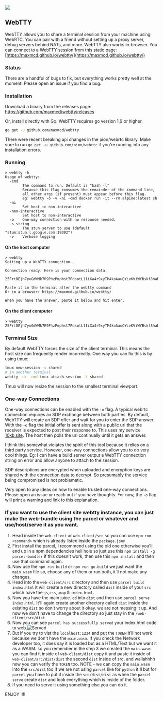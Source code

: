 ![](https://raw.githubusercontent.com/maxmcd/webtty/70f7911f4e69dffe3eb3cfd6ad9dd8060dc10dd5/out.gif)

## WebTTY

WebTTY allows you to share a terminal session from your machine using WebRTC. You can pair with a friend without setting up a proxy server, debug servers behind NATs, and more. WebTTY also works in-browser. You can connect to a WebTTY session from this static page:  [https://maxmcd.github.io/webtty/](https://maxmcd.github.io/webtty/)

### Status

There are a handful of bugs to fix, but everything works pretty well at the moment. Please open an issue if you find a bug.

### Installation

Download a binary from the releases page: https://github.com/maxmcd/webtty/releases

Or, install directly with Go. WebTTY requires go version 1.9 or higher.

```bash
go get -u github.com/maxmcd/webtty
```

There were recent breaking api changes in the pion/webrtc library. Make sure to run `go get -u github.com/pion/webrtc` if you're running into any installation errors.

### Running

```shell
> webtty -h
Usage of webtty:
  -cmd
        The command to run. Default is "bash -l"
        Because this flag consumes the remainder of the command line,
        all other args (if present) must appear before this flag.
        eg: webtty -o -v -ni -cmd docker run -it --rm alpine:latest sh
  -ni
        Set host to non-interactive
  -non-interactive
        Set host to non-interactive
  -o    One-way connection with no response needed.
  -s string
        The stun server to use (default "stun:stun.l.google.com:19302")
  -v    Verbose logging
```

#### On the host computer

```shell
> webtty
Setting up a WebTTY connection.

Connection ready. Here is your connection data:

25FrtDEjh7yuGdWMk7R9PhzPmphst7FdsotL11iXa4r9xyTM4koAauQYivKViWYBskf8habEc5vHf3DZge5VivuAT79uSCvzc6aL2M11kcUn9rzb4DX4...

Paste it in the terminal after the webtty command
Or in a browser: https://maxmcd.github.io/webtty/

When you have the answer, paste it below and hit enter.
```

#### On the client computer

```shell
> webtty 25FrtDEjh7yuGdWMk7R9PhzPmphst7FdsotL11iXa4r9xyTM4koAauQYivKViWYBskf8habEc5vHf3DZge5VivuAT79uSCvzc6aL2M11kcUn9rzb4DX4...

```

### Terminal Size

By default WebTTY forces the size of the client terminal. This means the host size can frequently render incorrectly. One way you can fix this is by using tmux:

```bash
tmux new-session -s shared
# in another terminal
webtty -ni -cmd tmux attach-session -t shared
```
Tmux will now resize the session to the smallest terminal viewport.

### One-way Connections

One-way connections can be enabled with the `-o` flag. A typical webrtc connection requires an SDP exchange between both parties. By default, WebTTY will create an SDP offer and wait for you to enter the SDP answer. With the `-o` flag the initial offer is sent along with a public url that the receiver is expected to post their response to. This uses my service [10kb.site](https://www.10kb.site). The host then polls the url continually until it gets an answer.

I think this somewhat violates the spirit of this tool because it relies on a third party service. However, one-way connections allow you to do very cool things. Eg: I can have a build server output a WebTTY connection string on error and allow anyone to attach to the session.

SDP descriptions are encrypted when uploaded and encryption keys are shared with the connection data to decrypt. So presumably the service being compromised is not problematic.

Very open to any ideas on how to enable trusted one-way connections. Please open an issue or reach out if you have thoughts. For now, the `-o` flag will print a warning and link to this explanation.


### If you want to use the client site webtty instance, you can just make the web-bundle using the parcel or whatever and use/host/serve it as you want.
1. Head inside the `web-client` or `web-client/src` so you can use `npm run <command>` which is already listed inside the `package.json`.
2. First install the parcel, I recommend using the old one otherwise you'll end up in a npm dependencies hell hole so just use this `npm install -g parcel-bundler` if this doesn't work, then use this `npm install` and then use that command again.
3. Now use the `npm run build` or `npm run go-build` we just want the `main.wasm` file so, choose any of them or run both, it'll not make any changes.
4. Head into the `web-client/src` directory and then use `parcel build index.html` it will create a new directory called `dist` inside of your `src` which have the `js`,`css`,`.map` & `index.html`.
5. Now you have the main juice. `cd` into `dist` and then use `parcel serve index.html`. It'll again create another directory called `dist` inside the existing `dist` so don't worry about it okay. we are not messing it up. And now we don't have to change the directory so just stay in the `/web-client/src/dist`
6. Now you can see `parcel has successfully served` your index.html code to web.![Served](image.png)
7. But if you try to vist the `localhost:1234` and put the `TOKEN` it'll not work because we don't have the `main.wasm`. If you check the Network developer too, it does say it is loaded but as a HTML/Text but we want it as a WASM. so you remember in the step 3 we created the `main.wasm`. you can find it inside of `web-client/dist` copy it and paste it inside of `web-client/src/dist/dist` the second `dist` inside of src. and wallahhhh now you can verify the `TOKEN` too.
NOTE - we can copy the `main.wasm` into the `src/dist` too if we are not using `parcel` like for `python` it'll but for `parcel` you have to put it inside the `src/dist/dist` as when the `parcel serve` create `dist` and look everything which is inside of the folder. 
8. If you need to serve it using something else you can do it.

ENJOY !!!!